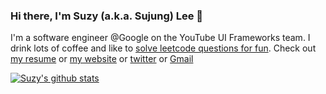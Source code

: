 ### Hi there, I'm Suzy (a.k.a. Sujung) Lee 👋
I'm a software engineer @Google on the YouTube UI Frameworks team. I drink lots of coffee and like to [solve leetcode questions for fun](https://github.com/codethecoffee/leetcode-solutions). Check out [my resume](https://drive.google.com/file/d/1a6PFHIUNrzCLX-kv2wEOLXrr7c_0-gAl/view?usp=sharing) or [my website](https://www.sujunglee.com/) or [twitter](https://twitter.com/codethecoffee) or [Gmail](suzylee0924@gmail.com)

<a href="https://github.com/anuraghazra/github-readme-stats">
  <img align="center" src="https://github-readme-stats.vercel.app/api?username=codethecoffee&show_icons=true&theme=radical" alt="Suzy's github stats" />
</a>
